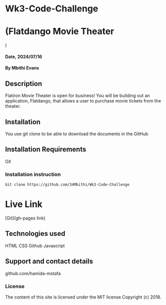 # Wk3-Code-Challenge
# (Flatdango Movie Theater
)

#### Date, 2024/07/16

#### By Mbithi Evans

## Description
Flatiron Movie Theater is open for business! You will be building out an application, Flatdango, that allows a user to purchase movie tickets from the theater.

## Installation
You use git clone to be able to download the documents in the GitHub

## Installation Requirements
Git

### Installation instruction
```
Git clone https://github.com/34Mbithi/Wk3-Code-Challenge

```

# Live Link
[Git](gh-pages link)

## Technologies used
HTML
CSS
Github
Javascript

## Support and contact details
github.com/hamida-mstafa

### License
The content of this site is licensed under the MIT license
Copyright (c) 2018.



















